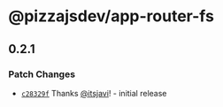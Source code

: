 # @pizzajsdev/app-router-fs

## 0.2.1

### Patch Changes

- [`c28329f`](https://github.com/pizzajsdev/pizzajs/commit/c28329ff9dfe819c719d50496bef20d5e8a0add0) Thanks
  [@itsjavi](https://github.com/itsjavi)! - initial release
